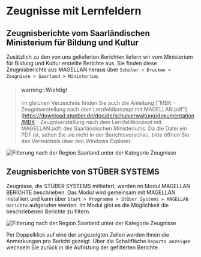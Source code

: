 # Zeugnisse mit Lernfeldern


## Zeugnisberichte vom Saarländischen Ministerium für Bildung und Kultur

Zusätzlich zu den von uns gelieferten Berichten liefern wir vom Ministerium für Bildung und Kultur erstellte Berichte aus. Sie finden diese Zeugnisberichte aus MAGELLAN heraus über `Schüler > Drucken > Zeugnisse > Saarland > Ministerium`.


> #### warning::Wichtig!
>
> Im gleichen Verzeichnis finden Sie auch die Anleitung ["MBK - Zeugniserstellung nach dem Lernfeldkonzept mit MAGELLAN.pdf"](https://download.stueber.de/doc/de/schulverwaltung/dokumentation/MBK - Zeugniserstellung nach dem Lernfeldkonzept mit MAGELLAN.pdf) des Saarländischen Ministeriums. Da die Datei ein PDF ist, sehen Sie sie nicht in der Berichtsvorschau, bitte öffnen Sie das Verzeichnis über den Windows Explorer.



![Filterung nach der Region Saarland unter der Kategorie Zeugnisse](/images/saarland/saar2.png)




## Zeugnisberichte von STÜBER SYSTEMS

Zeugnisse, die STÜBER SYSTEMS mitliefert, werden im Modul MAGELLAN BERICHTE beschrieben. Das Modul wird gemeinsam mit MAGELLAN installiert und kann über `Start > Programme > Stüber Systems > MAGELLAN Berichte` aufgerufen werden.
Im Modul gibt es die Möglichkeit die beschriebenen Berichte zu filtern. 

![Filterung nach der Region Saarland unter der Kategorie Zeugnisse](/images/saarland/saar1.png)

Per Doppelklick auf eine der angezeigten Zeilen werden Ihnen die Anmerkungen pro Bericht gezeigt. Über die Schaltfläche `Reports anzeigen` wechseln Sie zurück in die Auflistung der gefilterten Berichte.




